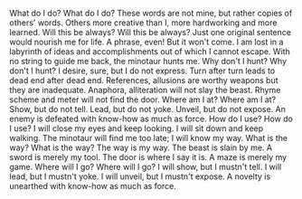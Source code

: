 What do I do? What do I do?
These words are not mine, but rather copies of others'
words. Others more creative than I, more hardworking
and more learned.
Will this be always? Will this be always?
Just one original sentence would nourish me for life.
A phrase, even! But it won't come. I am lost in
a labyrinth of ideas and accomplishments out of
which I cannot escape. With no string to guide
me back, the minotaur hunts me.
Why don't I hunt? Why don't I hunt?
I desire, sure, but I do not express. Turn after turn leads
to dead end after dead end. References, allusions are
worthy weapons but they are inadequate. Anaphora, alliteration
will not slay the beast. Rhyme scheme and meter
will not find the door.
Where am I at? Where am I at?
Show, but do not tell. Lead, but do not yoke.
Unveil, but do not expose. An enemy is defeated
with know-how as much as force.
How do I use? How do I use?
I will close my eyes and keep looking.
I will sit down and keep walking.
The minotaur will find me too late; I will know
my way.
What is the way? What is the way?
The way is my way. The beast is slain by me.
A sword is merely my tool.
The door is where I say it is. A maze is merely
my game.
Where will I go? Where will I go?
I will show, but I mustn't tell.
I will lead, but I mustn't yoke.
I will unveil, but I mustn't expose.
A novelty is unearthed with know-how as much as force.


